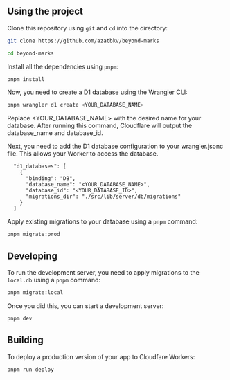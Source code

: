 ## Using the project

Clone this repository using `git` and `cd` into the directory:

```sh
git clone https://github.com/azatbkv/beyond-marks

cd beyond-marks
```

Install all the dependencies using `pnpm`:
```sh
pnpm install
```

Now, you need to create a D1 database using the Wrangler CLI:
```sh
pnpm wrangler d1 create <YOUR_DATABASE_NAME>
```

Replace <YOUR_DATABASE_NAME> with the desired name for your database. After running this command, Cloudflare will output the database_name and database_id.

Next, you need to add the D1 database configuration to your wrangler.jsonc file. This allows your Worker to access the database.
```jsonc
  "d1_databases": [
    {
      "binding": "DB",
      "database_name": "<YOUR_DATABASE_NAME>",
      "database_id": "<YOUR_DATABASE_ID>",
      "migrations_dir": "./src/lib/server/db/migrations"
    }
  ]
```

Apply existing migrations to your database using a `pnpm` command:
```sh
pnpm migrate:prod
```

## Developing

To run the development server, you need to apply migrations to the `local.db` using a `pnpm` command:
```sh
pnpm migrate:local
```

Once you did this, you can start a development server:

```sh
pnpm dev
```

## Building

To deploy a production version of your app to Cloudfare Workers:

```sh
pnpm run deploy
```
